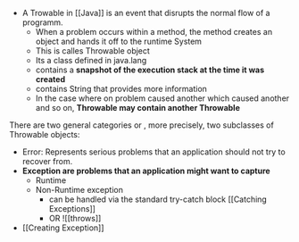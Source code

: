 - A Trowable in [[Java]] is an event that disrupts the normal flow of a programm.
	- When a problem occurs within a method, the method creates an object and hands it off to the runtime System
	- This is calles Throwable object
	- Its a class defined in java.lang
	- contains a **snapshot of the execution stack at the time it was created**
	- contains String that provides more information
	- In the case where on problem caused another which caused another and so on, **Throwable may contain another Throwable**

There are two general categories or , more precisely, two subclasses of Throwable objects:
- Error: Represents serious problems that an application should not try to recover from.
- **Exception are problems that an application might want to capture**
	- Runtime
	- Non-Runtime exception
		- can be handled via the standard try-catch block [[Catching Exceptions]]
		- OR ![[throws]]
- [[Creating Exception]]